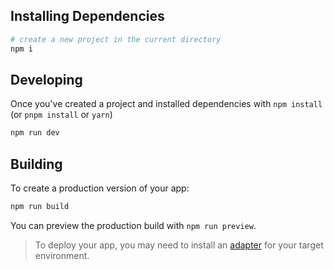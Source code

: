 ## Installing Dependencies

```bash
# create a new project in the current directory
npm i

```

## Developing

Once you've created a project and installed dependencies with `npm install` (or `pnpm install` or `yarn`)
```bash
npm run dev
```
## Building

To create a production version of your app:

```bash
npm run build
```

You can preview the production build with `npm run preview`.

> To deploy your app, you may need to install an [adapter](https://kit.svelte.dev/docs/adapters) for your target environment.
